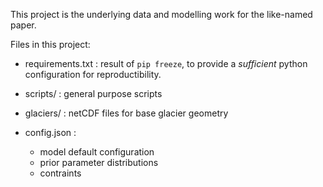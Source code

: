 This project is the underlying data and modelling work for the like-named paper.

Files in this project:

- requirements.txt : result of `pip freeze`, to provide a *sufficient* python configuration for reproductibility.

- scripts/ : general purpose scripts

- glaciers/ : netCDF files for base glacier geometry

- config.json : 
    + model default configuration 
    + prior parameter distributions
    + contraints
